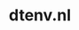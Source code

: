 ---
layout: post
title: "dtenv.nl"
internal_url: "/dutchgov/dtenv.nl.html"
subdomains_count: 3
all_subdomains_count: 3
urls_count: 2
ssl_rank: 70
http_rank: 80
url_link: /data/dtenv.nl/urls.txt
all_subdomains_link: /data/dtenv.nl/all_subdomains.txt
subdomains_link: /data/dtenv.nl/subdomains.txt
categories: dutchgov
---